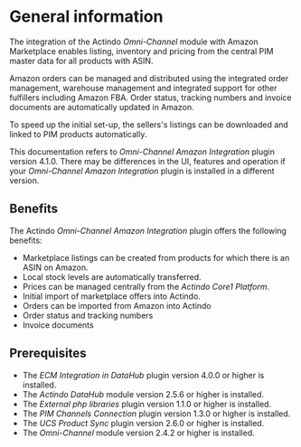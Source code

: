 # General information

The integration of the Actindo *Omni-Channel* module with Amazon Marketplace enables listing, inventory and pricing from the central PIM master data for all products with ASIN.

Amazon orders can be managed and distributed using the integrated order management, warehouse management and integrated support for other fulfillers including Amazon FBA. Order status, tracking numbers and invoice documents are automatically updated in Amazon. 

To speed up the initial set-up, the sellers's listings can be downloaded and linked to PIM products automatically.

This documentation refers to *Omni-Channel Amazon Integration* plugin version 4.1.0. There may be differences in the UI, features and operation if your *Omni-Channel Amazon Integration* plugin is installed in a different version.


## Benefits

The Actindo *Omni-Channel Amazon Integration* plugin offers the following benefits:

- Marketplace listings can be created from products for which there is an ASIN on Amazon.
- Local stock levels are automatically transferred. 
- Prices can be managed centrally from the *Actindo Core1 Platform*.
- Initial import of marketplace offers into Actindo.
- Orders can be imported from Amazon into Actindo
- Order status and tracking numbers
- Invoice documents

[comment]: <> (Zu ergänzen!)


## Prerequisites

- The *ECM Integration in DataHub* plugin version 4.0.0 or higher is installed.
- The *Actindo DataHub* module version 2.5.6 or higher is installed.
- The *External php libraries* plugin version 1.1.0 or higher is installed.
- The *PIM Channels Connection* plugin version 1.3.0 or higher is installed.
- The *UCS Product Sync* plugin version 2.6.0 or higher is installed.
- The *Omni-Channel* module version 2.4.2 or higher is installed.
